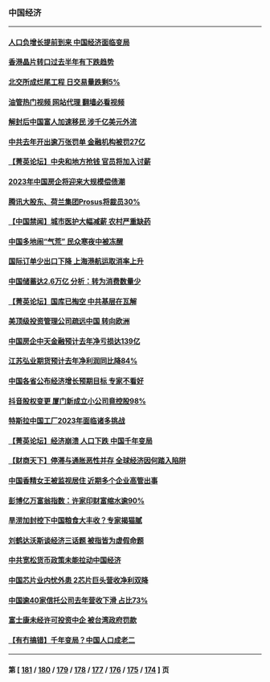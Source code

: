 ### 中国经济
---
#### [人口负增长提前到来 中国经济面临变局](../../pages/ncid283/n13916215.md?01270445) 
#### [香港晶片转口过去半年有下跌趋势](../../pages/ncid283/n13915643.md?01270445) 
#### [北交所成烂尾工程 日交易量跌剩5%](../../pages/ncid283/n13915867.md?01270445) 
#### [油管热门视频 网站代理 翻墙必看视频](http://138.2.39.72:81/youtube.html?epic-marker?01270445)
#### [解封后中国富人加速移民 涉千亿美元外流](../../pages/ncid283/n13915670.md?01270445) 
#### [中共去年开出逾万张罚单 金融机构被罚27亿](../../pages/ncid283/n13915569.md?01270445) 
#### [【菁英论坛】中央和地方抢钱 官员将加入讨薪](../../pages/ncid283/n13915576.md?01270445) 
#### [2023年中国房企将迎来大规模偿债潮](../../pages/ncid283/n13915532.md?01270445) 
#### [腾讯大股东、荷兰集团Prosus将裁员30%](../../pages/ncid283/n13915500.md?01270445) 
#### [【中国禁闻】城市医护大幅减薪 农村严重缺药](../../pages/ncid283/n13914850.md?01270445) 
#### [中国多地闹“气荒” 民众寒夜中被冻醒](../../pages/ncid283/n13915193.md?01270445) 
#### [国际订单少出口下降 上海港航运取消率上升](../../pages/ncid283/n13915042.md?01270445) 
#### [中国储蓄达2.6万亿 分析：转为消费数量少](../../pages/ncid283/n13914787.md?01270445) 
#### [【菁英论坛】国库已掏空 中共基层在瓦解](../../pages/ncid283/n13914325.md?01270445) 
#### [美顶级投资管理公司疏远中国 转向欧洲](../../pages/ncid283/n13914279.md?01270445) 
#### [中国房企中天金融预计去年净亏损达139亿](../../pages/ncid283/n13913518.md?01270445) 
#### [江苏弘业期货预计去年净利润同比降84%](../../pages/ncid283/n13913500.md?01270445) 
#### [中国各省公布经济增长预期目标  专家不看好](../../pages/ncid283/n13912766.md?01270445) 
#### [抖音股权变更 厦门新成立小公司竟控股98%](../../pages/ncid283/n13912606.md?01270445) 
#### [特斯拉中国工厂2023年面临诸多挑战](../../pages/ncid283/n13912365.md?01270445) 
#### [【菁英论坛】经济崩溃 人口下跌 中国千年变局](../../pages/ncid283/n13912589.md?01270445) 
#### [【财商天下】停滞与通胀恶性并存 全球经济因何踏入陷阱](../../pages/ncid283/n13912238.md?01270445) 
#### [中国香精女王被监视居住 近期多个企业高管出事](../../pages/ncid283/n13912057.md?01270445) 
#### [彭博亿万富翁指数：许家印财富缩水逾90%](../../pages/ncid283/n13911984.md?01270445) 
#### [旱涝加封控下中国粮食大丰收？专家揭猫腻](../../pages/ncid283/n13911918.md?01270445) 
#### [刘鹤达沃斯谈经济三话题 被指皆为虚假命题](../../pages/ncid283/n13911685.md?01270445) 
#### [中共宽松货币政策未能拉动中国经济](../../pages/ncid283/n13911357.md?01270445) 
#### [中国芯片业内忧外患 2芯片巨头营收净利双降](../../pages/ncid283/n13911236.md?01270445) 
#### [中国逾40家信托公司去年营收下滑 占比73%](../../pages/ncid283/n13911263.md?01270445) 
#### [富士康未经许可投资中企 被台湾政府罚款](../../pages/ncid283/n13911134.md?01270445) 
#### [【有冇搞错】千年变局？中国人口成老二](../../pages/ncid283/n13910785.md?01270445) 

---
#### 第 [ [181](./181.md?01270445) / [180](./180.md?01270445) / [179](./179.md?01270445) / [178](./178.md?01270445) / [177](./177.md?01270445) / [176](./176.md?01270445) / [175](./175.md?01270445) / [174](./174.md?01270445) ] 页
